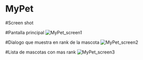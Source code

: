 # MyPet
#Screen shot

#Pantalla principal
![MyPet_screen1](https://user-images.githubusercontent.com/5687282/87689186-23789f80-c745-11ea-8ff2-139fe81268da.png)

#Dialogo que muestra en rank de la mascota
![MyPet_screen2](https://user-images.githubusercontent.com/5687282/87689190-25426300-c745-11ea-8a02-b6e163108a78.png)

#Lista de mascotas con mas rank
![MyPet_screen3](https://user-images.githubusercontent.com/5687282/87689204-283d5380-c745-11ea-8076-3df4b0c0736c.png)
